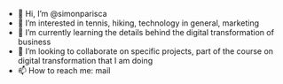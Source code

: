 - 👋 Hi, I’m @simonparisca
- 👀 I’m interested in tennis, hiking, technology in general, marketing
- 🌱 I’m currently learning the details behind the digital transformation of business
- 💞️ I’m looking to collaborate on specific projects, part of the course on digital transformation that I am doing
- 📫 How to reach me: mail

<!---
simonparisca/simonparisca is a ✨ special ✨ repository because its `README.md` (this file) appears on your GitHub profile.
You can click the Preview link to take a look at your changes.
--->
